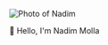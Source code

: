 

![Photo of Nadim](https://github.com/Nadim-Molla/Nadim-Molla/assets/174168971/2ea38f20-448c-4ca0-ace8-2eb17be07a84)

👋 Hello, I'm Nadim Molla

<!--
**Nadim-Molla/Nadim-Molla** is a ✨ _special_ ✨ repository because its `README.md` (this file) appears on your GitHub profile.

Here are some ideas to get you started:

- 🔭 I’m currently working on ...
- 🌱 I’m currently learning ...
- 👯 I’m looking to collaborate on ...
- 🤔 I’m looking for help with ...
- 💬 Ask me about ...
- 📫 How to reach me: ...
- 😄 Pronouns: ...
- ⚡ Fun fact: ...
-->
